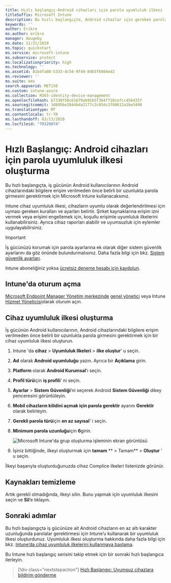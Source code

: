```yaml
---
title: Hızlı başlangıç-Android cihazları için parola uyumluluk ilkesi
titleSuffix: Microsoft Intune
description: Bu hızlı başlangıçta, Android cihazlar için gereken parola uzunluğunu ayarlamak üzere Microsoft Intune kullanacaksınız.
keywords: ''
author: Erikre
ms.author: erikre
manager: dougeby
ms.date: 11/21/2019
ms.topic: quickstart
ms.service: microsoft-intune
ms.subservice: protect
ms.localizationpriority: high
ms.technology: ''
ms.assetid: 81b4fa08-5333-4c54-9f49-8db5f6984ed2
ms.reviewer: ''
ms.suite: ems
search.appverid: MET150
ms.custom: intune-azure
ms.collection: M365-identity-device-management
ms.openlocfilehash: b7330f50c61679ab91b5f364f718cefcc456435f
ms.sourcegitcommit: 3d895be2844bda2177c2c85dc2f09612a1be5490
ms.translationtype: MT
ms.contentlocale: tr-TR
ms.lasthandoff: 03/13/2020
ms.locfileid: "79329074"
---
```

# <a name="quickstart-create-a-password-compliance-policy-for-android-devices"></a>Hızlı Başlangıç: Android cihazları için parola uyumluluk ilkesi oluşturma

Bu hızlı başlangıçta, iş gücünün Android kullanıcılarının Android cihazlarındaki bilgilere erişim verilmeden önce belirli bir uzunlukta parola girmesini gerektirmek için Microsoft Intune kullanacaksınız.

Intune cihaz uyumluluk ilkesi, cihazların uyumlu olarak değerlendirilmesi için uyması gereken kuralları ve ayarları belirtir. Şirket kaynaklarına erişim izni vermek veya erişimi engellemek için, koşullu erişimle uyumluluk ilkelerini kullanabilirsiniz. Ayrıca cihaz raporları alabilir ve uyumsuzluk için eylemler uygulayabilirsiniz.

> [!IMPORTANT]
> İş gücünüzü korumak için parola ayarlarına ek olarak diğer sistem güvenlik ayarlarını da göz önünde bulundurmalısınız. Daha fazla bilgi için bkz. [Sistem güvenlik ayarları](compliance-policy-create-android-for-work.md).

Intune aboneliğiniz yoksa [ücretsiz deneme hesabı için kaydolun](../fundamentals/free-trial-sign-up.md).

## <a name="sign-in-to-intune"></a>Intune'da oturum açma

[Microsoft Endpoint Manager Yönetim merkezinde](https://go.microsoft.com/fwlink/?linkid=2109431) [genel yönetici](../fundamentals/users-add.md#types-of-administrators) veya Intune [Hizmet Yöneticisi](../fundamentals/users-add.md#types-of-administrators)olarak oturum açın.

## <a name="create-a-device-compliance-policy"></a>Cihaz uyumluluk ilkesi oluşturma

İş gücünün Android kullanıcılarının, Android cihazlarındaki bilgilere erişim verilmeden önce belirli bir uzunlukta parola girmesini gerektirmek için bir cihaz uyumluluk ilkesi oluşturun.

1. Intune 'da **cihaz** > **Uyumluluk Ilkeleri** > **ilke oluştur**' u seçin.

2. **Ad** olarak **Android uyumluluğu** yazın. Ayrıca bir **Açıklama** girin.

3. **Platform** olarak **Android Kurumsal**’ı seçin.

4. **Profil türü**için **iş profili**' ni seçin.

5. **Ayarlar** > **Sistem Güvenliği**’ni seçerek Android **Sistem Güvenliği** dikey penceresini görüntüleyin.

6. **Mobil cihazların kilidini açmak için parola gerektir** ayarını **Gerektir** olarak belirleyin.

7. **Gerekli parola türü**için **en az sayısal**' i seçin.

8. **Minimum parola uzunluğu**için **6**girin.

    ![Microsoft Intune'da grup oluşturma işleminin ekran görüntüsü](./media/quickstart-set-password-length-android/quickstart-set-password-length-android-01.png)

9. İşiniz bittiğinde, ilkeyi oluşturmak için **tamam** ** > Tamam** > **Oluştur** ' u seçin.

İlkeyi başarıyla oluşturduğunuzda cihaz Complice ilkeleri listenizde görünür.

## <a name="clean-up-resources"></a>Kaynakları temizleme

Artık gerekli olmadığında, ilkeyi silin. Bunu yapmak için uyumluluk ilkesini seçin ve **Sil**’e tıklayın.

## <a name="next-steps"></a>Sonraki adımlar

Bu hızlı başlangıçta iş gücünüze ait Android cihazların en az altı karakter uzunluğunda parolalar gerektirmesi için Intune’u kullanarak bir uyumluluk ilkesi oluşturdunuz. Uyumluluk ilkesi oluşturma hakkında daha fazla bilgi için bkz. [Intune’da cihaz uyumluluk ilkelerini kullanmaya başlama](device-compliance-get-started.md).

Bu Intune hızlı başlangıç serisini takip etmek için bir sonraki hızlı başlangıca ilerleyin.

> [!div class="nextstepaction"]
> [Hızlı Başlangıç: Uyumsuz cihazlara bildirim gönderme](quickstart-send-notification.md)
